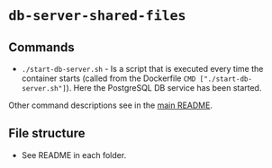 # `db-server-shared-files`

## Commands

* `./start-db-server.sh` - Is a script that is executed every time the container starts (called from the Dockerfile `CMD ["./start-db-server.sh"]`). Here the PostgreSQL DB service has been started.

Other command descriptions see in the [main README](../README.md).

## File structure

* See README in each folder.